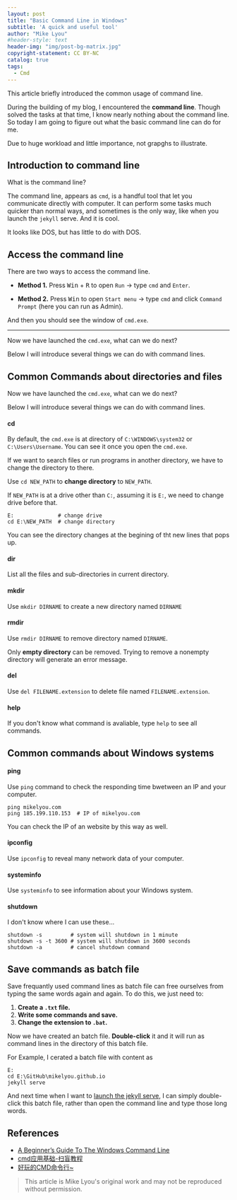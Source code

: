 ```yaml
---
layout: post
title: "Basic Command Line in Windows"
subtitle: 'A quick and useful tool'
author: "Mike Lyou"
#header-style: text
header-img: "img/post-bg-matrix.jpg"
copyright-statement: CC BY-NC
catalog: true
tags:
  - Cmd
---
```


This article briefly introduced the common usage of command line.
<!-- more -->


During the building of my blog, I encountered the **command line**. Though solved the tasks at that time, I know nearly nothing about the command line. So today I am going to figure out what the basic command line can do for me.


Due to huge workload and little importance, not grapghs to illustrate.

<!--
## Catalog
 {:.no_toc}

*  catalog
{:toc}
-->

## Introduction to command line

What is the command line?

The command line, appears as `cmd`, is a handful tool that let you communicate directly with computer. It can perform some tasks much quicker than normal ways, and sometimes is the only way, like when you launch the `jekyll` serve. And it is cool.

It looks like DOS, but has little to do with DOS.

## Access the command line

There are two ways to access the command line.

- **Method 1.** Press <kbd>Win</kbd> + <kbd>R</kbd> to open `Run` &rarr; type `cmd` and `Enter`.

- **Method 2.** Press <kbd>Win</kbd> to open `Start menu` &rarr; type `cmd` and click `Command Prompt` (here you can run as Admin).

And then you should see the window of `cmd.exe`.

------------

Now we have launched the `cmd.exe`, what can we do next?

Below I will introduce several things we can do with command lines.


## Common Commands about directories and files

Now we have launched the `cmd.exe`, what can we do next?

Below I will introduce several things we can do with command lines.

#### cd
By default, the `cmd.exe` is at directory of `C:\WINDOWS\system32` or `C:\Users\Username`. You can see it once you open the `cmd.exe`.

If we want to search files or run programs in another directory, we have to change the directory to there.

Use `cd NEW_PATH` to **change directory** to `NEW_PATH`.

If `NEW_PATH` is at a drive other than `C:`, assuming it is `E:`, we need to change drive before that.

```
E:              # change drive
cd E:\NEW_PATH  # change directory
```

You can see the directory changes at the begining of tht new lines that pops up.


#### dir
List all the files and sub-directories in current directory.

#### mkdir
Use `mkdir DIRNAME` to create a new directory named `DIRNAME`

#### rmdir
Use `rmdir DIRNAME` to remove directory named `DIRNAME`.

Only **empty directory** can be removed. Trying to remove a nonempty directory will generate an error message.

#### del

Use `del FILENAME.extension` to delete file named `FILENAME.extension`.

#### help
If you don't know what command is avaliable, type `help` to see all commands.


## Common commands about Windows systems

#### ping

Use `ping` command to check the responding time bwetween an IP and your computer.
```
ping mikelyou.com
ping 185.199.110.153  # IP of mikelyou.com
```

You can check the IP of an website by this way as well.

#### ipconfig

Use `ipconfig` to reveal many network data of your computer.

#### systeminfo

Use `systeminfo` to see information about your Windows system.

#### shutdown
I don't know where I can use these...
```
shutdown -s         # system will shutdown in 1 minute
shutdown -s -t 3600 # system will shutdown in 3600 seconds
shutdown -a         # cancel shutdown command
```

## Save commands as batch file

Save frequantly used command lines as batch file can free ourselves from typing the same words again and again. To do this, we just need to:

1. **Create a `.txt` file.**
2. **Write some commands and save.**
3. **Change the extension to `.bat`.**


Now we have created an batch file. **Double-click** it and it will run as command lines in the directory of this batch file.

For Example, I cerated a batch file with content as

```
E:
cd E:\GitHub\mikelyou.github.io
jekyll serve
```

And next time when I want to [launch the jekyll serve](https://mikelyou.com/2019/12/27/hello-world/#2-使用jekyll搭建本地服务器), I can simply double-click this batch file, rather than open the command line and type those long words.

## References

- [A Beginner’s Guide To The Windows Command Line](https://www.makeuseof.com/tag/a-beginners-guide-to-the-windows-command-line/)
- [cmd应用基础-扫盲教程](https://lellansin.wordpress.com/2012/12/15/cmd应用基础-扫盲教程/)
- [好玩的CMD命令行~](https://zhuanlan.zhihu.com/p/28838517)

> This article is Mike Lyou's original work and may not be reproduced without permission.
